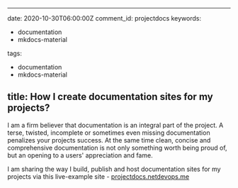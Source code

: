 
---
date: 2020-10-30T06:00:00Z
comment_id: projectdocs
keywords:
- documentation
- mkdocs-material

tags:
- documentation
- mkdocs-material

title: How I create documentation sites for my projects?
---

I am a firm believer that documentation is an integral part of the project. A terse, twisted, incomplete or sometimes even missing documentation penalizes your projects success.
At the same time clean, concise and comprehensive documentation is not only something worth being proud of, but an opening to a users' appreciation and fame.

I am sharing the way I build, publish and host documentation sites for my projects via this live-example site - [projectdocs.netdevops.me](https://projectdocs.netdevops.me)
